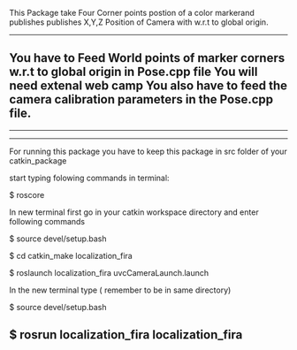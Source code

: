 

This Package take Four Corner points postion of a color markerand 
publishes publishes X,Y,Z Position of Camera with w.r.t to global origin.

 

------------------------------------------------------------------------------------------------------------------------------------------------
You have to Feed World points of marker corners w.r.t to global origin in Pose.cpp file
You will need extenal web camp
You also have to feed the camera calibration parameters in the Pose.cpp file.
------------------------------------------------------------------------------------------------------------------------------------------------


------------------------------------------------------------------------------------------------------------------------------------------------
------------------------------------------------------------------------------------------------------------------------------------------------
For running this package you have to keep this package in src folder of your catkin_package

start typing folowing commands in terminal:

$ roscore


In new terminal first go in your catkin workspace directory and enter following commands

$ source devel/setup.bash

$ cd catkin_make localization_fira

$ roslaunch localization_fira uvcCameraLaunch.launch

In the new terminal type ( remember to be in same directory)

$ source devel/setup.bash

$ rosrun localization_fira localization_fira
---------------------------------------------------------------------------------------------------------------------------------------------------



